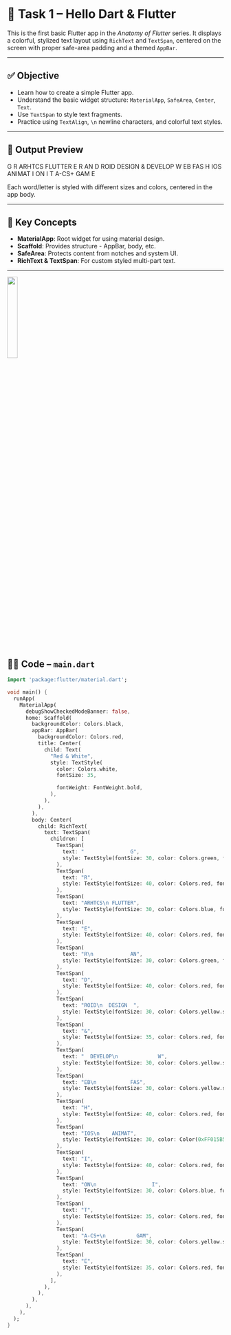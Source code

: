 # 🧪 Task 1 – Hello Dart & Flutter

This is the first basic Flutter app in the *Anatomy of Flutter* series. It displays a colorful, stylized text layout using `RichText` and `TextSpan`, centered on the screen with proper safe-area padding and a themed `AppBar`.

---

## ✅ Objective

- Learn how to create a simple Flutter app.
- Understand the basic widget structure: `MaterialApp`, `SafeArea`, `Center`, `Text`.
- Use `TextSpan` to style text fragments.
- Practice using `TextAlign`, `\n` newline characters, and colorful text styles.

---

## 📱 Output Preview

G R ARHTCS
FLUTTER E R
AN D ROID
DESIGN & DEVELOP
W EB
FAS H IOS
ANIMAT I ON
I T A-CS+
GAM E


Each word/letter is styled with different sizes and colors, centered in the app body.

---

## 🧠 Key Concepts

- **MaterialApp**: Root widget for using material design.
- **Scaffold**: Provides structure - AppBar, body, etc.
- **SafeArea**: Protects content from notches and system UI.
- **RichText & TextSpan**: For custom styled multi-part text.

---
  <img src="https://github.com/user-attachments/assets/423e9255-6403-4512-88bd-88edd1c4d68d" width="22%">


## 🧑‍💻 Code – `main.dart`

```dart
import 'package:flutter/material.dart';

void main() {
  runApp(
    MaterialApp(
      debugShowCheckedModeBanner: false,
      home: Scaffold(
        backgroundColor: Colors.black,
        appBar: AppBar(
          backgroundColor: Colors.red,
          title: Center(
            child: Text(
              "Red & White",
              style: TextStyle(
                color: Colors.white,
                fontSize: 35,

                fontWeight: FontWeight.bold,
              ),
            ),
          ),
        ),
        body: Center(
          child: RichText(
            text: TextSpan(
              children: [
                TextSpan(
                  text: "               G",
                  style: TextStyle(fontSize: 30, color: Colors.green, fontWeight: FontWeight.bold),
                ),
                TextSpan(
                  text: "R",
                  style: TextStyle(fontSize: 40, color: Colors.red, fontWeight: FontWeight.w900),
                ),
                TextSpan(
                  text: "ARHTCS\n FLUTTER",
                  style: TextStyle(fontSize: 30, color: Colors.blue, fontWeight: FontWeight.bold),
                ),
                TextSpan(
                  text: "E",
                  style: TextStyle(fontSize: 40, color: Colors.red, fontWeight: FontWeight.w900),
                ),
                TextSpan(
                  text: "R\n            AN",
                  style: TextStyle(fontSize: 30, color: Colors.green, fontWeight: FontWeight.bold),
                ),
                TextSpan(
                  text: "D",
                  style: TextStyle(fontSize: 40, color: Colors.red, fontWeight: FontWeight.w900),
                ),
                TextSpan(
                  text: "ROID\n  DESIGN  ",
                  style: TextStyle(fontSize: 30, color: Colors.yellow.shade600, fontWeight: FontWeight.bold),
                ),
                TextSpan(
                  text: "&",
                  style: TextStyle(fontSize: 35, color: Colors.red, fontWeight: FontWeight.w900),
                ),
                TextSpan(
                  text: "  DEVELOP\n             W",
                  style: TextStyle(fontSize: 30, color: Colors.yellow.shade600, fontWeight: FontWeight.bold),
                ),
                TextSpan(
                  text: "EB\n           FAS",
                  style: TextStyle(fontSize: 30, color: Colors.yellow.shade600, fontWeight: FontWeight.bold),
                ),
                TextSpan(
                  text: "H",
                  style: TextStyle(fontSize: 40, color: Colors.red, fontWeight: FontWeight.w900),
                ),
                TextSpan(
                  text: "IOS\n    ANIMAT",
                  style: TextStyle(fontSize: 30, color: Color(0xFF015B53), fontWeight: FontWeight.bold),
                ),
                TextSpan(
                  text: "I",
                  style: TextStyle(fontSize: 40, color: Colors.red, fontWeight: FontWeight.w900),
                ),
                TextSpan(
                  text: "ON\n                  I",
                  style: TextStyle(fontSize: 30, color: Colors.blue, fontWeight: FontWeight.bold),
                ),
                TextSpan(
                  text: "T",
                  style: TextStyle(fontSize: 35, color: Colors.red, fontWeight: FontWeight.w900),
                ),
                TextSpan(
                  text: "A-CS+\n          GAM",
                  style: TextStyle(fontSize: 30, color: Colors.yellow.shade600, fontWeight: FontWeight.bold),
                ),
                TextSpan(
                  text: "E",
                  style: TextStyle(fontSize: 35, color: Colors.red, fontWeight: FontWeight.w900),
                ),
              ],
            ),
          ),
        ),
      ),
    ),
  );
}
